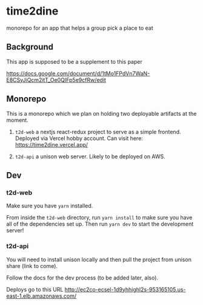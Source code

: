 # time2dine
monorepo for an app that helps a group pick a place to eat

## Background

This app is supposed to be a supplement to this paper

https://docs.google.com/document/d/1tMo1FPdVn7WaN-E8CSyJiQcm2itT_Oe0QIFp5e9cfRw/edit

## Monorepo

This is a monorepo which we plan on holding two deployable artifacts at the moment.

1) `t2d-web` a nextjs react-redux project to serve as a simple frontend. Deployed via Vercel hobby account. Can visit here: https://time2dine.vercel.app/

2) `t2d-api` a unison web server. Likely to be deployed on AWS.


## Dev

### t2d-web

Make sure you have `yarn` installed.

From inside the `t2d-web` directory, run `yarn install` to make sure you have all of the dependencies set up. Then run `yarn dev` to start the development server!

### t2d-api

You will need to install unison locally and then pull the project from unison share (link to come).

Follow the docs for the dev process (to be added later, also).

Deploys go to this URL
http://ec2co-ecsel-1d9yhhighl2s-953165105.us-east-1.elb.amazonaws.com/